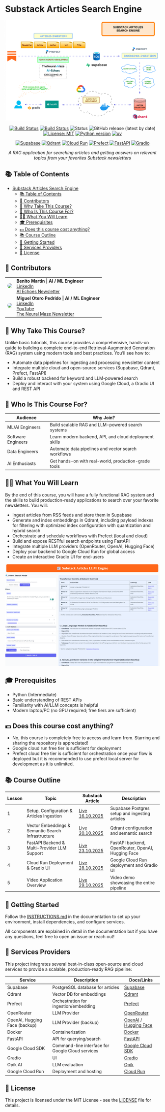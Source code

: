 # Substack Articles Search Engine

![Diagram](static/diagram.png)

<div align="center">

<!-- Project Status -->

[![Build Status](https://github.com/benitomartin/substack-newsletters-search-course/actions/workflows/ci.yml/badge.svg)](https://github.com/benitomartin/substack-newsletters-search-course/actions/workflows/ci.yml)
[![Build Status](https://github.com/benitomartin/substack-newsletters-search-course/actions/workflows/cd.yml/badge.svg)](https://github.com/benitomartin/substack-newsletters-search-course/actions/workflows/cd.yml)
![Status](https://img.shields.io/badge/status-active-success.svg)
![GitHub release (latest by date)](https://img.shields.io/github/v/release/benitomartin/substack-newsletters-search-course)
[![License: MIT](https://img.shields.io/badge/License-MIT-yellow.svg)](https://opensource.org/licenses/MIT)
[![Python version](https://img.shields.io/badge/python-3.12.8-blue.svg)](https://www.python.org/downloads/)
[![uv](https://img.shields.io/endpoint?url=https://raw.githubusercontent.com/astral-sh/uv/main/assets/badge/v0.json)](https://github.com/astral-sh/uv)

<!-- Providers -->

[![Supabase](https://img.shields.io/badge/Supabase-2.18.1-3ECF8E?logo=supabase&logoColor=white)](https://supabase.com/)
[![Qdrant](https://img.shields.io/badge/Qdrant-1.15.1-5A31F4?logo=qdrant&logoColor=white)](https://qdrant.tech/)
[![Cloud Run](https://img.shields.io/badge/Google%20Cloud%20Run-4285F4?logo=googlecloud&logoColor=white)](https://cloud.google.com/run)
[![Prefect](https://img.shields.io/badge/Prefect-3.4.17-FF4300?logo=prefect&logoColor=white)](https://www.prefect.io/)
[![FastAPI](https://img.shields.io/badge/FastAPI-0.116.1-009688?logo=fastapi&logoColor=white)](https://fastapi.tiangolo.com/)
[![Gradio](https://img.shields.io/badge/Gradio-5.45.0-FF4B4B?logo=gradio&logoColor=white)](https://gradio.app/)

</div>

<p align="center">
  <em>A RAG application for searching articles and getting answers on relevant topics from your favorites Substack newsletters</em>
</p>

## 📚 Table of Contents

- [Substack Articles Search Engine](#substack-articles-search-engine)
  - [📚 Table of Contents](#-table-of-contents)
  - [🙂 Contributors](#-contributors)
  - [🎯 Why Take This Course?](#-why-take-this-course)
  - [👥 Who Is This Course For?](#-who-is-this-course-for)
  - [🧑‍🎓 What You Will Learn](#-what-you-will-learn)
  - [🎓 Prerequisites](#-prerequisites)
  - [💵 Does this course cost anything?](#-does-this-course-cost-anything)
  - [📚 Course Outline](#-course-outline)
  - [🚀 Getting Started](#-getting-started)
  - [🔌 Services Providers](#-services-providers)
  - [🪪 License](#-license)
  
## 🙂 Contributors

<table>
  <tr>
    <td align="center"><img src="https://github.com/benitomartin.png" width="100" style="border-radius:50%;"/></td>
    <td>
      <strong>Benito Martin | AI / ML Engineer </strong><br />
      <a href="https://www.linkedin.com/in/benitomartin/">LinkedIn</a><br />
      <a href="https://aiechoes.substack.com/">AI Echoes Newsletter</a><br />
    </td>
  </tr>
  <tr>
    <td align="center"><img src="https://github.com/MichaelisTrofficus.png" width="100" style="border-radius:50%;"/></td>
    <td>
      <strong>Miguel Otero Pedrido | AI / ML Engineer </strong><br />
      <a href="https://www.linkedin.com/in/migueloteropedrido/">LinkedIn</a><br />
      <a href="https://www.youtube.com/@TheNeuralMaze">YouTube</a><br />
      <a href="https://theneuralmaze.substack.com/">The Neural Maze Newsletter</a>
    </td>
  </tr>

</table>

## 🎯 Why Take This Course?

Unlike basic tutorials, this course provides a comprehensive, hands-on guide to building a complete end-to-end Retrieval-Augmented Generation (RAG) system using modern tools and best practices. You’ll see how to:

- Automate data pipelines for ingesting and processing newsletter content
- Integrate multiple cloud and open-source services (Supabase, Qdrant, Prefect, FastAPI)
- Build a robust backend for keyword and LLM-powered search
- Deploy and interact with your system using Google Cloud, a Gradio UI and REST API

## 👥 Who Is This Course For?

| Audience              | Why Join?                                             |
|-----------------------|-------------------------------------------------------|
| ML/AI Engineers       | Build scalable RAG and LLM-powered search systems     |
| Software Engineers    | Learn modern backend, API, and cloud deployment skills|
| Data Engineers        | Automate data pipelines and vector search workflows   |
| AI Enthusiasts        | Get hands-on with real-world, production-grade tools  |

## 🧑‍🎓 What You Will Learn

By the end of this course, you will have a fully functional RAG system and the skills to build production-ready applications to search over your favorite newsletters. You will:

- Ingest articles from RSS feeds and store them in Supabase
- Generate and index embeddings in Qdrant, including payload indexes for filtering with optimized index configuration with quantization and hybrid search
- Orchestrate and schedule workflows with Prefect (local and cloud)
- Build and expose RESTful search endpoints using FastAPI
- Integrate multiple LLM providers (OpenRouter, OpenAI, Hugging Face)
- Deploy your backend to Google Cloud Run for global access
- Create an interactive Gradio UI for end-users

![Gradio UI](static/gradio_app.png)

## 🎓 Prerequisites

- Python (Intermediate)
- Basic understanding of REST APIs
- Familiarity with AI/LLM concepts is helpful
- Modern laptop/PC (no GPU required; free tiers are sufficient)

## 💵 Does this course cost anything?

- No, this course is completely free to access and learn from. Starring and sharing the repository is appreciated!
- Google cloud run free tier is sufficient for deployment
- Prefect cloud free tier is sufficient for orchestration once your flow is deployed but it is recommended to use prefect local server for development as it is unlimited.

## 📚 Course Outline

| Lesson | Topic                                                        | Substack Article                 | Description                                             |
|--------|--------------------------------------------------------------|--------------------------------|---------------------------------------------------------|
| 1      | Setup, Configuration & Articles Ingestion                    | [Live 16.10.2025](#)          | Supabase Postgres setup and ingesting articles           |
| 2      | Vector Embeddings & Semantic Search Infrastructure           | [Live 20.10.2025](#)          | Qdrant configuration and semantic search                 |
| 3      | FastAPI Backend & Multi-Provider LLM Support                 | [Live 23.10.2025](#)          | FastAPI backend, OpenRouter, OpenAI, Hugging Face        |
| 4      | Cloud Run Deployment & Gradio UI                             | [Live 28.10.2025](#)          | Google Cloud Run deployment and Gradio UI                |
| 5      | Video Application Overview                                                   | [Live 29.10.2025](#)                  | Video demo showcasing the entire pipeline                 |

## 🚀 Getting Started

Follow the [INSTRUCTIONS.md](INSTRUCTIONS.md) in the documentation to set up your environment, install dependencies, and configure services.

All components are explained in detail in the documentation but if you have any questions, feel free to open an issue or reach out!

## 🔌 Services Providers

This project integrates several best-in-class open-source and cloud services to provide a scalable, production-ready RAG pipeline:

| Service  | Description                           | Docs/Links                                                                  |
| -------- | ------------------------------------- | --------------------------------------------------------------------------- |
| Supabase | PostgreSQL database for articles      | [Supabase](https://supabase.com/docs)                                       |
| Qdrant   | Vector DB for embeddings              | [Qdrant](https://qdrant.tech/documentation/database-tutorials/bulk-upload/) |
| Prefect  | Orchestration for ingestion/embedding | [Prefect](https://docs.prefect.io/)                                         |
| OpenRouter                                    | LLM Provider                        | [OpenRouter](https://www.openrouter.com/)                                   |
| OpenAI, Hugging Face (backup)                 | LLM Provider (backup)               | [OpenAI](https://platform.openai.com/docs/) / [Hugging Face](https://huggingface.co/docs) |
| Docker   | Containerization                      | [Docker](https://docs.docker.com/)                                          |
| FastAPI  | API for querying/search               | [FastAPI](https://fastapi.tiangolo.com/)                                    |
| Google Cloud SDK | Command-line interface for Google Cloud services | [Google Cloud SDK](https://cloud.google.com/sdk/docs)    |
| Gradio   | UI                           | [Gradio](https://gradio.app/get_started)                                    |
| Opik AI  | LLM evaluation               | [Opik](https://opik.ai/)                                                    |
| Google Cloud Run | Deployment and hosting        | [Cloud Run](https://cloud.google.com/run/docs)                              |

## 🪪 License

This project is licensed under the MIT License - see the [LICENSE](LICENSE) file for details.